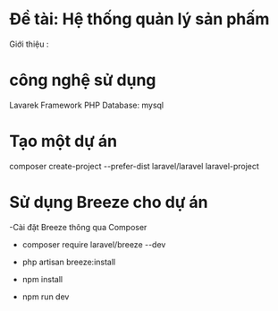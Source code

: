 # Đề tài: Hệ thống quản lý sản phấm

Giới thiệu :

# công nghệ sử dụng
Lavarek Framework
PHP
Database: mysql

# Tạo một dự án
composer create-project --prefer-dist laravel/laravel laravel-project
# Sử dụng Breeze cho dự án
-Cài đặt Breeze thông qua Composer

- composer require laravel/breeze --dev
- php artisan breeze:install

- npm install
- npm run dev
